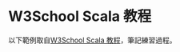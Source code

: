 # W3School Scala 教程

以下範例取自[W3School Scala 教程](https://www.gitbook.com/book/wizardforcel/w3school-scala/details)，筆記練習過程。
